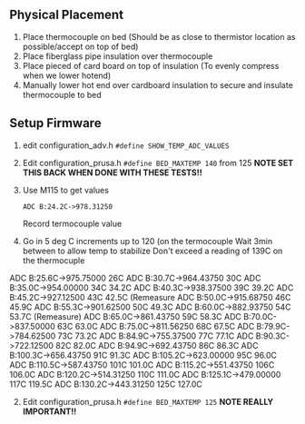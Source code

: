 

## Physical Placement

1. Place thermocouple on bed (Should be as close to thermistor location as possible/accept on top of bed)
2. Place fiberglass pipe insulation over thermocouple
3. Place pieced of card board on top of insulation (To evenly compress when we lower hotend)
4. Manually lower hot end over cardboard insulation to secure and insulate thermocouple to bed

## Setup Firmware
1. edit configuration_adv.h
    `#define SHOW_TEMP_ADC_VALUES`
2. Edit configuration_prusa.h
   `#define BED_MAXTEMP 140` from 125
   **NOTE SET THIS BACK WHEN DONE WITH THESE TESTS!!**
4. Use M115 to get values
    ```
    ADC B:24.2C->978.31250
    ```
    Record termocouple value
    
5. Go in 5 deg C increments up to 120 (on the termocouple
   Wait 3min between to allow temp to stabilize
   Don't exceed a reading of 139C on the thermocuple

ADC B:25.6C->975.75000 26C
ADC B:30.7C->964.43750 30C
ADC B:35.0C->954.00000 34C 34.2C
ADC B:40.3C->938.37500 39C 39.2C
ADC B:45.2C->927.12500 43C 42.5C (Remeasure
ADC B:50.0C->915.68750 46C 45.9C
ADC B:55.3C->901.62500 50C 49.3C
ADC B:60.0C->882.93750 54C 53.7C (Remeasure)
ADC B:65.0C->861.43750 59C 58.3C
ADC B:70.0C->837.50000 63C 63.0C
ADC B:75.0C->811.56250 68C 67.5C
ADC B:79.9C->784.62500 73C 73.2C
ADC B:84.9C->755.37500 77C 77.1C
ADC B:90.3C->722.12500 82C 82.0C
ADC B:94.9C->692.43750 86C 86.3C
ADC B:100.3C->656.43750 91C 91.3C
ADC B:105.2C->623.00000 95C 96.0C
ADC B:110.5C->587.43750 101C 101.0C
ADC B:115.2C->551.43750 106C 106.0C
ADC B:120.2C->514.31250 110C 111.0C
ADC B:125.1C->479.00000  117C 119.5C
ADC B:130.2C->443.31250 125C 127.0C


2. Edit configuration_prusa.h
   `#define BED_MAXTEMP 125`
    **NOTE REALLY IMPORTANT!!**
<!--stackedit_data:
eyJoaXN0b3J5IjpbNTM0NDM2MzA1LC00ODQ3MTUxODIsMTczNj
Y5MDIyOSwxMDAwMDMwNzk4LC0xNzM5OTY0NzUzLDEyMzkyNjk1
MTgsLTY5NDI4NTQ2MCw4MTc5NjI0MjcsMTk1MTk4MDA0MywyNT
E1NzA0NzAsLTQ1OTEwMzIwNSw4MzA2ODYwMDAsLTIxMzA4NDQx
MDQsMTExOTE2ODU3NCwxNjUyMjEzMjQ3LDc4NjkyNjM4MSwxMz
I1NzA2NDc4LC0yMDI4NDIwMTY4LDE3Nzk3NTY1NjksLTE0MTEz
NzMzMzRdfQ==
-->